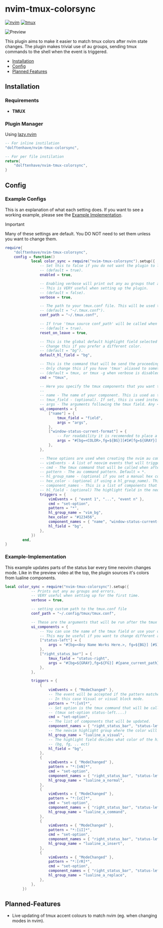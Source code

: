 # nvim-tmux-colorsync
[![nvim][nvim]](https://neovim.io/)
[![tmux][tmux]](https://github.com/tmux/tmux/wiki)

![Preview](https://i.imgur.com/I7Qq2FA.gif)

This plugin aims to make it easier to match tmux colors after nvim state changes. The plugin makes trivial use of au groups, sending tmux commands to the shell when the event is triggered.

- [Installation](#Installation)
- [Config](#Config)
- [Planned Features](#Planned-Features)

## Installation

### Requirements 

- **TMUX** 

### Plugin Manager

Using [lazy.nvim](https://github.com/folke/lazy.nvim)

```lua
-- For inline instilation
"dolftenhave/nvim-tmux-colorsync",

-- For per file instilation
return{
	"dolftenhave/nvim-tmux-colorsync",
}
```

## Config

### Example Configs

This is an explanation of what each setting does. If you want to see a working example, please see the [Example Implementation](#Example-Implementation).

> [!IMPORTANT]
> Many of these settings are default. You DO NOT need to set them unless you want to change them. 

```lua
require{
    "dolftenhave/nvim-tmux-colorsync",
    config = function()
            local color_sync = require("nvim-tmux-colorsync").setup({
                -- Set this to false if you do not want the plugin to load.
                -- (default = true).
                enabled = true,

                -- Enabling verbose will print out any au groups that are created and/or erros that are encountered.
                -- This is VERY useful when setting up the plugin.
                -- (default = false).
                verbose = true,

                -- The path to your tmux.conf file. This will be used to with the source command when exiting neovim to restore default visuals.
                -- (default = "~/.tmux.conf").
                conf_path = "~/.tmux.conf",

                -- If true 'tmux source conf_path' will be called when leaving neovim.
                -- (default = true).
                reset_on_leave = true,

                -- This is the global default highlight field selected from the neovim highlight group.
                -- Change this if you prefer a different color.
                -- (default = "bg").
                default_hl_field = "bg",

                -- This is the command that will be send the proceeding arguments to tmux.
                -- Only change this if you have 'tmux' aliased to something else.
                -- (default = tmux, or tmux -g when verbose is disabled.)
                cmd = "tmux",

                -- Here you specify the tmux components that you want to change when an event is triggered. The command will call the field (if set) or name, followed by the arguments. Place the The colors will be placed anywhere you put a < > tag in your arg string.
                --
                -- name - The name of your component. This is used as the field if tmux_field is left out.
                -- tmux_field - (optional). If set, this is used instead of name as the tmux field.
                -- args - The arguments following the tmux field. Any < > will be replaced with the highlight group color.
                ui_components = {
                    ["name"] = {
                        tmux_field = "field",
                        args = "args",
                    },
                    ["window-status-current-format"] = {
                        -- For readability it is recomended to place a word between the < and > tages.
                        args = "#[bg=<COLOR>,fg=${BG}][#I#[fg=${GRAY}]:#[fg=${BG}]#W]",
                    },
                },

                -- These options are used when creating the nvim au commands. Some are optional.
                -- vimEvents - A list of neovim events that will trigges the color change if the pattern matches.
                -- cmd - The tmux command that will be called when after 'tmux'. This should be the sames as the command in your tmux.conf.
                -- pattern - The au command pattern. Default = *.
                -- hl_group_name - (optional if you set a manual hex color). The name of the neovim highligh group. The color will be taken from here based on the hl_field when syncing with tmux.
                -- hex_color - (optional if using a hl_group_name). This hex color will be used enstead of a highlight group if the event is triggered.
                -- component_names - This is a list of components that will be updated when the event is triggerd. The names should match the names of the components in the ui_components list.
                -- hl_field - (optional) The highlight field in the neovim highlight group that the color will be copied from. If this is not set, the default will be used.
                triggers = {
                    vimEvents = { "event 1", "...", "event n" },
                    cmd = "set-option",
                    pattern = "*",
                    hl_group_name = "vim_bg",
                    hex_color = "#123456",
                    component_names = { "name", "window-status-current-format" },
                    hl_field = "bg",
                },
            })
        end,
}
```

### Example-Implementation
 
This example updates parts of the status bar every time neovim changes mode. Like in the preview video at the top, the plugin sources it's colors from lualine components.

```lua
local color_sync = require("nvim-tmux-colorsync").setup({
			-- Prints out any au groups and errors.
			-- VERY useful when setting up for the first time.
			verbose = true,

			-- setting custom path to the tmux.conf file
			conf_path = "~/.config/tmux/tmux.conf",

			-- These are the arguments that will be run after the tmux command.
			ui_components = {
				-- You can use the name of the tmux field or use your own name and manually set the field.
				-- This may be useful if you want to change different areas based on different events.
				["status-left"] = {
					args = "#[bg=<Any Name Works Here.>, fg=${BG}] [#S] #[bg=${GRAY},fg=${FG}] pane: #P ",
				},
				["right_status_bar"] = {
					tmux_field = "status-right",
					args = "#[bg=${GRAY},fg=${FG}] #{pane_current_path} #[bg=<COLOR>, fg=${BG}] #h ",
				},
			},

			triggers = {
				{
					vimEvents = { "ModeChanged" },
					-- The event will be accepted if the pattern matches.
					-- In this case Visual or visual block mode.
					pattern = "*:[vV]*",
					-- Set option is the tmux command that will be called before the field.
					-- (tmux set-option status-left....)
					cmd = "set-option",
					-- The list of components that will be updated.
					component_names = { "right_status_bar", "status-left" },
					-- The neovim highlight group where the color will be taken from.
					hl_group_name = "lualine_a_visual",
					-- The highlight field decides what color of the highlight group will be copied.
					-- (bg, fg, .. ect)
					hl_field = "bg",
				},
				{
					vimEvents = { "ModeChanged" },
					pattern = "*:[nN]*",
					cmd = "set-option",
					component_names = { "right_status_bar", "status-left" },
					hl_group_name = "lualine_a_normal",
				},
				{
					vimEvents = { "ModeChanged" },
					pattern = "*:[cC]*",
					cmd = "set-option",
					component_names = { "right_status_bar", "status-left" },
					hl_group_name = "lualine_a_command",
				},
				{
					vimEvents = { "ModeChanged" },
					pattern = "*:[iI]*",
					cmd = "set-option",
					component_names = { "right_status_bar", "status-left" },
					hl_group_name = "lualine_a_insert",
				},
				{
					vimEvents = { "ModeChanged" },
					pattern = "*:[rR]*",
					cmd = "set-option",
					component_names = { "right_status_bar", "status-left" },
					hl_group_name = "lualine_a_replace",
				},
			},
		})
```
## Planned-Features

- Live updating of tmux accent colours to match nvim (eg. when changing modes in nvim).

[nvim]:https://img.shields.io/badge/Neovim-Neovim?style=flat&logo=Neovim&logoColor=%2357A143&color=%23000000
[tmux]:https://img.shields.io/badge/tmux-tmux?style=flat&logo=tmux&logoColor=%231BB91F&color=%23000000
